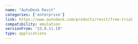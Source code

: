 ```yaml
---
name: "AutoDesk Revit"
categories: ['enterprise']
link: https://www.autodesk.com/products/revit/free-trial
compatibility: emulation
versionFrom: "23.0.11.19"
type: applications
---
```


